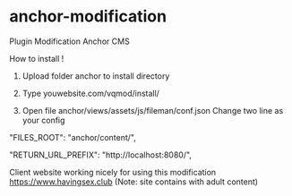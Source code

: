 # anchor-modification
Plugin Modification Anchor CMS

How to install !

1. Upload folder anchor to install directory
2. Type youwebsite.com/vqmod/install/
 

3. Open file anchor/views/assets/js/fileman/conf.json
Change two line as your config 

"FILES_ROOT":          "anchor/content/",

"RETURN_URL_PREFIX":   "http://localhost:8080/",


Client website working nicely for using this modification
https://www.havingsex.club (Note: site contains with adult content)
